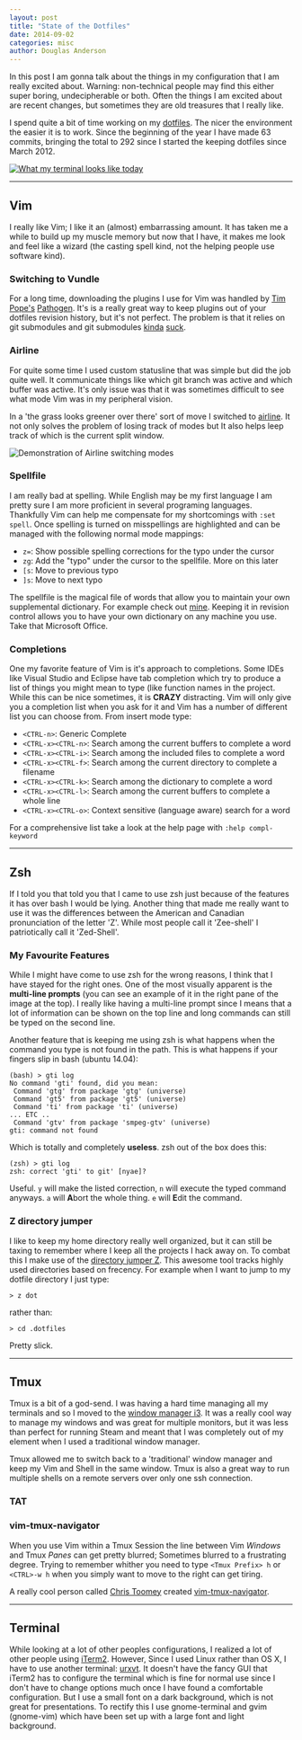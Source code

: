 ```yaml
---
layout: post
title: "State of the Dotfiles"
date: 2014-09-02
categories: misc
author: Douglas Anderson
---
```


In this post I am gonna talk about the things in my configuration that I am
really excited about. Warning: non-technical people may find this either super
boring, undecipherable or both. Often the things I am excited about are recent
changes, but sometimes they are old treasures that I really like.

I spend quite a bit of time working on my [dotfiles][STATE]. The nicer the
environment the easier it is to work. Since the beginning of the year I have
made 63 commits, bringing the total to 292 since I started the keeping dotfiles
since March 2012.


<a href="{{ site.url }}/static/img/stateofthedotfiles-2014.jpg">
<img class="center" src="{{ site.url }}/static/img/stateofthedotfiles-2014.jpg" alt="What my terminal looks like today"/>
</a>

------------

## Vim

I really like Vim; I like it an (almost) embarrassing amount. It has taken me a
while to build up my muscle memory but now that I have, it makes me look and
feel like a wizard (the casting spell kind, not the helping people use software
kind).

### Switching to Vundle

For a long time, downloading the plugins I use for Vim was handled by [Tim
Pope's][TPOPE] [Pathogen][PATHOGEN]. It's is a really great way to keep plugins
out of your dotfiles revision history, but it's not perfect. The problem is
that it relies on git submodules and git submodules [kinda][GITSUB1]
[suck][GITSUB2].

### Airline

For quite some time I used custom statusline that was simple but did the job
quite well. It communicate things like which git branch was active and which
buffer was active. It's only issue was that it was sometimes difficult to see
what mode Vim was in my peripheral vision.

In a 'the grass looks greener over there' sort of move I switched to
[airline][AIRLINE]. It not only solves the problem of losing track of modes but
It also helps leep track of which is the current split window.

![Demonstration of Airline switching modes][AIRLINEDEMO]

### Spellfile

I am really bad at spelling. While English may be my first language I am pretty sure I am more proficient in several programing languages. Thankfully Vim can help me compensate for my shortcomings with `:set spell`. Once spelling is turned on misspellings are highlighted and can be managed with the following normal mode mappings:

- `z=`: Show possible spelling corrections for the typo under the cursor
- `zg`: Add the "typo" under the cursor to the spellfile. More on this later
- `[s`: Move to previous typo
- `]s`: Move to next typo

The spellfile is the magical file of words that allow you to maintain your own
supplemental dictionary. For example check out [mine][SPELLFILE]. Keeping it in
revision control allows you to have your own dictionary on any machine you use.
Take that Microsoft Office.

### Completions

One my favorite feature of Vim is it's approach to completions. Some IDEs like
Visual Studio and Eclipse have tab completion which try to produce a list of
things you might mean to type (like function names in the project. While this
can be nice sometimes, it is **CRAZY** distracting. Vim will only give you a
completion list when you ask for it and Vim has a number of different list you
can choose from. From insert mode type:

- `<CTRL-n>`: Generic Complete
- `<CTRL-x><CTRL-n>`: Search among the current buffers to complete a word
- `<CTRL-x><CTRL-i>`: Search among the included files to complete a word
- `<CTRL-x><CTRL-f>`: Search among the current directory to complete a filename
- `<CTRL-x><CTRL-k>`: Search among the dictionary to complete a word
- `<CTRL-x><CTRL-l>`: Search among the current buffers to complete a whole line
- `<CTRL-x><CTRL-o>`: Context sensitive (language aware) search for a word

For a comprehensive list take a look at the help page with `:help compl-keyword`

------------

## Zsh

If I told you that told you that I came to use zsh just because of the features
it has over bash I would be lying. Another thing that made me really want to
use it was the differences between the American and Canadian pronunciation of
the letter 'Z'. While most people call it 'Zee-shell' I patriotically call it
'Zed-Shell'.

### My Favourite Features

While I might have come to use zsh for the wrong reasons, I think that I have stayed
for the right ones. One of the most visually apparent is the **multi-line prompts**
(you can see an example of it in the right pane of the image at the top). I
really like having a multi-line prompt since I means that a lot of information
can be shown on the top line and long commands can still be typed on the second
line.

Another feature that is keeping me using zsh is what happens when the command
you type is not found in the path. This is what happens if your fingers slip in
bash (ubuntu 14.04):

    (bash) > gti log
    No command 'gti' found, did you mean:
     Command 'gtg' from package 'gtg' (universe)
     Command 'gt5' from package 'gt5' (universe)
     Command 'ti' from package 'ti' (universe)
    ... ETC ..
     Command 'gtv' from package 'smpeg-gtv' (universe)
    gti: command not found

Which is totally and completely **useless**. zsh out of the box does this:

    (zsh) > gti log
    zsh: correct 'gti' to git' [nyae]?

Useful. `y` will make the listed correction, `n` will execute the typed command
anyways. `a` will **A**bort the whole thing. `e` will **E**dit the command.

### Z directory jumper

I like to keep my home directory really well organized, but it can still be
taxing to remember where I keep all the projects I hack away on. To combat this
I make use of the [directory jumper Z][Z]. This awesome tool tracks highly used
directories based on frecency. For example when I want to jump to my dotfile
directory I just type:

    > z dot

rather than:

    > cd .dotfiles

Pretty slick.

------------

## Tmux

Tmux is a bit of a god-send. I was having a hard time managing all my terminals
and so I moved to the [window manager i3][I3]. It was a really cool way to
manage my windows and was great for multiple monitors, but it was less than
perfect for running Steam and meant that I was completely out of my element
when I used a traditional window manager.

Tmux allowed me to switch back to a 'traditional' window manager and keep my
Vim and Shell in the same window. Tmux is also a great way to run multiple
shells on a remote servers over only one ssh connection.

### TAT

### vim-tmux-navigator

When you use Vim within a Tmux Session the line between Vim *Windows* and Tmux
*Panes* can get pretty blurred; Sometimes blurred to a frustrating degree.
Trying to remember whither you need to type `<Tmux Prefix> h` or `<CTRL>-w h`
when you simply want to move to the right can get tiring.

A really cool person called [Chris Toomey][CHRIS] created
[vim-tmux-navigator][VIMTMUXNAVIGATOR].

------------

## Terminal

While looking at a lot of other peoples configurations, I realized a lot of
other people using [iTerm2][ITERM2]. However, Since I used Linux rather than OS
X, I have to use another terminal: [urxvt][URXVT]. It doesn't have the fancy
GUI that iTerm2 has to configure the terminal which is fine for normal use
since I don't have to change options much once I have found a comfortable
configuration. But I use a small font on a dark background, which is not great
for presentations. To rectify this I use gnome-terminal and gvim (gnome-vim)
which have been set up with a large font and light background.

[STATE]:https://github.com/hockeybuggy/dotfiles/tree/533ddd69f50f7ac16d37a79fc0ae347a44abf754

[TPOPE]: https://tpo.pe/
[PATHOGEN]: https://github.com/tpope/vim-pathogen
[GITSUB1]: http://codingkilledthecat.wordpress.com/2012/04/28/why-your-company-shouldnt-use-git-submodules/
[GITSUB2]: http://somethingsinistral.net/blog/git-submodules-are-probably-not-the-answer/

[AIRLINE]: https://github.com/bling/vim-airline
[AIRLINEDEMO]: https://github.com/bling/vim-airline/wiki/screenshots/demo.gif
[SPELLFILE]: https://raw.githubusercontent.com/hockeybuggy/dotfiles/master/vim/spell/en.utf-8.add

[Z]: https://github.com/rupa/z

[i3]: http://i3wm.org/
[CHRIS]: https://github.com/christoomey
[VIMTMUXNAVIGATOR]: https://github.com/christoomey/vim-tmux-navigator

[ITERM2]: http://iterm2.com/
[URXVT]: https://wiki.archlinux.org/index.php/rxvt-unicode

